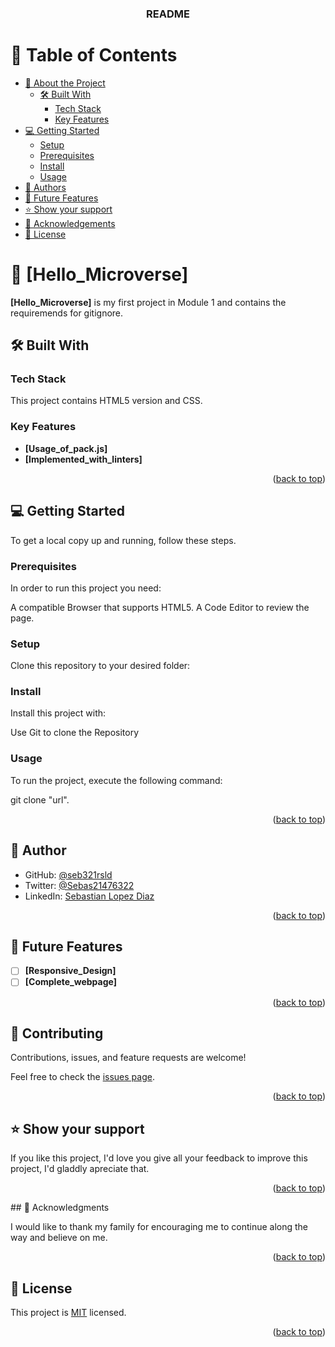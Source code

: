 <a name="readme-top"></a>

<div align="center">

  <h3><b>README</b></h3>

</div>

# 📗 Table of Contents

- [📖 About the Project](#about-project)
  - [🛠 Built With](#built-with)
    - [Tech Stack](#tech-stack)
    - [Key Features](#key-features)
- [💻 Getting Started](#getting-started)
  - [Setup](#setup)
  - [Prerequisites](#prerequisites)
  - [Install](#install)
  - [Usage](#usage)
- [👥 Authors](#authors)
- [🔭 Future Features](#future-features)
- [⭐️ Show your support](#support)
- [🙏 Acknowledgements](#acknowledgements)
- [📝 License](#license)


# 📖 [Hello_Microverse] <a name="about-project"></a>



**[Hello_Microverse]** is my first project in Module 1 and contains the requiremends for gitignore.

## 🛠 Built With <a name="built-with"></a>

### Tech Stack <a name="tech-stack"></a>

This project contains HTML5 version and CSS.

### Key Features <a name="key-features"></a>

- **[Usage_of_pack.js]**
- **[Implemented_with_linters]**

<p align="right">(<a href="#readme-top">back to top</a>)</p>


## 💻 Getting Started <a name="getting-started"></a>

To get a local copy up and running, follow these steps.

### Prerequisites

In order to run this project you need:

A compatible Browser that supports HTML5.
A Code Editor to review the page.


### Setup

Clone this repository to your desired folder:




### Install

Install this project with:

Use Git to clone the Repository

### Usage

To run the project, execute the following command:

git clone "url".


<p align="right">(<a href="#readme-top">back to top</a>)</p>



## 👥 Author <a name="Rolando Sebastian Lopez Diaz"></a>

- GitHub: [@seb321rsld](https://github.com/Seb321rsld)
- Twitter: [@Sebas21476322](https://twitter.com/Sebas21476322)
- LinkedIn: [Sebastian Lopez Diaz](https://www.linkedin.com/in/rolando-sebastian-lopez-diaz-b27586204/)

<p align="right">(<a href="#readme-top">back to top</a>)</p>

## 🔭 Future Features <a name="future-features"></a>



- [ ] **[Responsive_Design]**
- [ ] **[Complete_webpage]**

<p align="right">(<a href="#readme-top">back to top</a>)</p>


## 🤝 Contributing <a name="contributing"></a>

Contributions, issues, and feature requests are welcome!

Feel free to check the [issues page](../../issues/).

<p align="right">(<a href="#readme-top">back to top</a>)</p>

## ⭐️ Show your support <a name="support"></a>

If you like this project, I'd love you give all your feedback to improve this project, I'd gladdly apreciate that. 

<p align="right">(<a href="#readme-top">back to top</a>)</p>
## 🙏 Acknowledgments <a name="acknowledgements"></a>

I would like to thank my family for encouraging me to continue along the way and believe on me.

<p align="right">(<a href="#readme-top">back to top</a>)</p>


## 📝 License <a name="license"></a>

This project is [MIT](./LICENSE) licensed.

<p align="right">(<a href="#readme-top">back to top</a>)</p>
